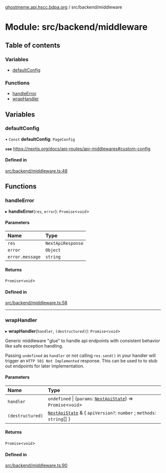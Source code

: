 [ghostmeme.api.hscc.bdpa.org](../README.md) / src/backend/middleware

# Module: src/backend/middleware

## Table of contents

### Variables

- [defaultConfig](src_backend_middleware.md#defaultconfig)

### Functions

- [handleError](src_backend_middleware.md#handleerror)
- [wrapHandler](src_backend_middleware.md#wraphandler)

## Variables

### defaultConfig

• `Const` **defaultConfig**: `PageConfig`

**`see`** https://nextjs.org/docs/api-routes/api-middlewares#custom-config

#### Defined in

[src/backend/middleware.ts:48](https://github.com/nhscc/ghostmeme.api.hscc.bdpa.org/blob/311fb73/src/backend/middleware.ts#L48)

## Functions

### handleError

▸ **handleError**(`res`, `error`): `Promise`<`void`\>

#### Parameters

| Name | Type |
| :------ | :------ |
| `res` | `NextApiResponse` |
| `error` | `Object` |
| `error.message` | `string` |

#### Returns

`Promise`<`void`\>

#### Defined in

[src/backend/middleware.ts:58](https://github.com/nhscc/ghostmeme.api.hscc.bdpa.org/blob/311fb73/src/backend/middleware.ts#L58)

___

### wrapHandler

▸ **wrapHandler**(`handler`, `(destructured)`): `Promise`<`void`\>

Generic middleware "glue" to handle api endpoints with consistent behavior
like safe exception handling.

Passing `undefined` as `handler` or not calling `res.send()` in your handler
will trigger an `HTTP 501 Not Implemented` response. This can be used to to
stub out endpoints for later implementation.

#### Parameters

| Name | Type |
| :------ | :------ |
| `handler` | `undefined` \| (`params`: [`NextApiState`](types_global.md#nextapistate)) => `Promise`<`void`\> |
| `(destructured)` | [`NextApiState`](types_global.md#nextapistate) & { `apiVersion?`: `number` ; `methods`: `string`[]  } |

#### Returns

`Promise`<`void`\>

#### Defined in

[src/backend/middleware.ts:90](https://github.com/nhscc/ghostmeme.api.hscc.bdpa.org/blob/311fb73/src/backend/middleware.ts#L90)
